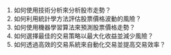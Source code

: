 

1. 如何使用技術分析來分析股市走勢？
2. 如何利用統計學方法評估股票價格波動的風險？
3. 如何使用機器學習算法來預測股票價格走勢？
4. 如何選擇最佳的交易策略以最大化收益並減少風險？
5. 如何透過高效的交易系統來自動化交易並提高交易效率？